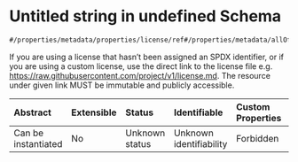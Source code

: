 # Untitled string in undefined Schema

```txt
#/properties/metadata/properties/license/ref#/properties/metadata/allOf/1/properties/license/oneOf/1/properties/ref
```

If you are using a license that hasn’t been assigned an SPDX identifier, or if you are using a custom license, use the direct link to the license file e.g. <https://raw.githubusercontent.com/project/v1/license.md>. The resource under given link MUST be immutable and publicly accessible.

| Abstract            | Extensible | Status         | Identifiable            | Custom Properties | Additional Properties | Access Restrictions | Defined In                                                                            |
| :------------------ | :--------- | :------------- | :---------------------- | :---------------- | :-------------------- | :------------------ | :------------------------------------------------------------------------------------ |
| Can be instantiated | No         | Unknown status | Unknown identifiability | Forbidden         | Allowed               | none                | [implementation.json*](../../../../ocf-spec/0.0.1/schema/implementation.json "open original schema") |
